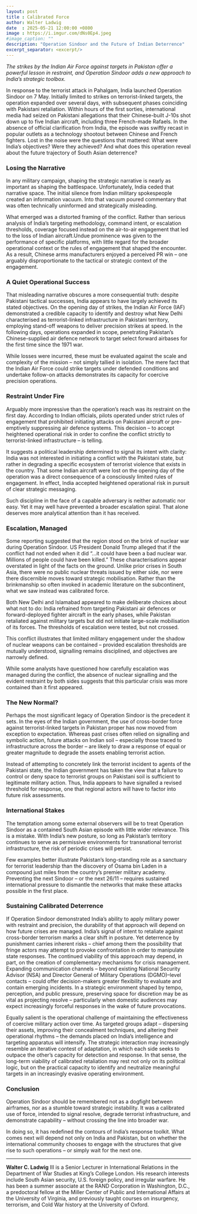 ```yaml
---
layout: post
title : Calibrated Force
author: Walter Ladwig
date  : 2025-05-21 12:00:00 +0800
image : https://i.imgur.com/dNs0Ep4.jpeg
#image_caption: ""
description: "Operation Sindoor and the Future of Indian Deterrence"
excerpt_separator: <excerpt/>
---
```


_The strikes by the Indian Air Force against targets in Pakistan offer a powerful lesson in restraint, and Operation Sindoor adds a new approach to India’s strategic toolbox._

<excerpt/>

In response to the terrorist attack in Pahalgam, India launched Operation Sindoor on 7 May. Initially limited to strikes on terrorist-linked targets, the operation expanded over several days, with subsequent phases coinciding with Pakistani retaliation. Within hours of the first sorties, international media had seized on Pakistani allegations that their Chinese-built J-10s shot down up to five Indian aircraft, including three French-made Rafaels. In the absence of official clarification from India, the episode was swiftly recast in popular outlets as a technology shootout between Chinese and French fighters. Lost in the noise were the questions that mattered: What were India’s objectives? Were they achieved? And what does this operation reveal about the future trajectory of South Asian deterrence?


### Losing the Narrative

In any military campaign, shaping the strategic narrative is nearly as important as shaping the battlespace. Unfortunately, India ceded that narrative space. The initial silence from Indian military spokespeople created an information vacuum. Into that vacuum poured commentary that was often technically uninformed and strategically misleading.

What emerged was a distorted framing of the conflict. Rather than serious analysis of India’s targeting methodology, command intent, or escalation thresholds, coverage focused instead on the air-to-air engagement that led to the loss of Indian aircraft.Undue prominence was given to the performance of specific platforms, with little regard for the broader operational context or the rules of engagement that shaped the encounter. As a result, Chinese arms manufacturers enjoyed a perceived PR win – one arguably disproportionate to the tactical or strategic context of the engagement.


### A Quiet Operational Success

That misleading narrative obscures a more consequential truth: despite Pakistani tactical successes, India appears to have largely achieved its stated objectives. On the opening day of strikes, the Indian Air Force (IAF) demonstrated a credible capacity to identify and destroy what New Delhi characterised as terrorist-linked infrastructure in Pakistani territory, employing stand-off weapons to deliver precision strikes at speed. In the following days, operations expanded in scope, penetrating Pakistan’s Chinese-supplied air defence network to target select forward airbases for the first time since the 1971 war.

While losses were incurred, these must be evaluated against the scale and complexity of the mission – not simply tallied in isolation. The mere fact that the Indian Air Force could strike targets under defended conditions and undertake follow-on attacks demonstrates its capacity for coercive precision operations.


### Restraint Under Fire

Arguably more impressive than the operation’s reach was its restraint on the first day. According to Indian officials, pilots operated under strict rules of engagement that prohibited initiating attacks on Pakistani aircraft or pre-emptively suppressing air defence systems. This decision – to accept heightened operational risk in order to confine the conflict strictly to terrorist-linked infrastructure – is telling.

It suggests a political leadership determined to signal its intent with clarity: India was not interested in initiating a conflict with the Pakistani state, but rather in degrading a specific ecosystem of terrorist violence that exists in the country. That some Indian aircraft were lost on the opening day of the operation was a direct consequence of a consciously limited rules of engagement. In effect, India accepted heightened operational risk in pursuit of clear strategic messaging.

Such discipline in the face of a capable adversary is neither automatic nor easy. Yet it may well have prevented a broader escalation spiral. That alone deserves more analytical attention than it has received.


### Escalation, Managed

Some reporting suggested that the region stood on the brink of nuclear war during Operation Sindoor. US President Donald Trump alleged that if the conflict had not ended when it did “…it could have been a bad nuclear war. Millions of people could have been killed.” These characterisations appear overstated in light of the facts on the ground. Unlike prior crises in South Asia, there were no public nuclear threats issued by either side, nor were there discernible moves toward strategic mobilisation. Rather than the brinkmanship so often invoked in academic literature on the subcontinent, what we saw instead was calibrated force.

Both New Delhi and Islamabad appeared to make deliberate choices about what not to do: India refrained from targeting Pakistani air defences or forward-deployed fighter aircraft in the early phases, while Pakistan retaliated against military targets but did not initiate large-scale mobilisation of its forces. The thresholds of escalation were tested, but not crossed.

This conflict illustrates that limited military engagement under the shadow of nuclear weapons can be contained – provided escalation thresholds are mutually understood, signalling remains disciplined, and objectives are narrowly defined.

While some analysts have questioned how carefully escalation was managed during the conflict, the absence of nuclear signalling and the evident restraint by both sides suggests that this particular crisis was more contained than it first appeared.


### The New Normal?

Perhaps the most significant legacy of Operation Sindoor is the precedent it sets. In the eyes of the Indian government, the use of cross-border force against terrorist-linked targets in Pakistan proper has now moved from exception to expectation. Whereas past crises often relied on signalling and symbolic action, future attacks on Indian soil – especially those traced to infrastructure across the border – are likely to draw a response of equal or greater magnitude to degrade the assets enabling terrorist action.

Instead of attempting to concretely link the terrorist incident to agents of the Pakistani state, the Indian government has taken the view that a failure to control or deny space to terrorist groups on Pakistani soil is sufficient to legitimate military action. Thus, India appears to have signalled a revised threshold for response, one that regional actors will have to factor into future risk assessments.


### International Stakes

The temptation among some external observers will be to treat Operation Sindoor as a contained South Asian episode with little wider relevance. This is a mistake. With India’s new posture, so long as Pakistan’s territory continues to serve as permissive environments for transnational terrorist infrastructure, the risk of periodic crises will persist.

Few examples better illustrate Pakistan’s long-standing role as a sanctuary for terrorist leadership than the discovery of Osama bin Laden in a compound just miles from the country’s premier military academy. Preventing the next Sindoor – or the next 26/11 – requires sustained international pressure to dismantle the networks that make these attacks possible in the first place.


### Sustaining Calibrated Deterrence

If Operation Sindoor demonstrated India’s ability to apply military power with restraint and precision, the durability of that approach will depend on how future crises are managed. India’s signal of intent to retaliate against cross-border terrorism marks a clear shift in posture. Yet deterrence by punishment carries inherent risks – chief among them the possibility that fringe actors may attempt to provoke confrontation in order to manipulate state responses. The continued viability of this approach may depend, in part, on the creation of complementary mechanisms for crisis management. Expanding communication channels – beyond existing National Security Advisor (NSA) and Director General of Military Operations (DGMO)–level contacts – could offer decision-makers greater flexibility to evaluate and contain emerging incidents. In a strategic environment shaped by tempo, perception, and public pressure, preserving space for discretion may be as vital as projecting resolve – particularly when domestic audiences may expect increasingly forceful responses in the wake of future provocations.

Equally salient is the operational challenge of maintaining the effectiveness of coercive military action over time. As targeted groups adapt – dispersing their assets, improving their concealment techniques, and altering their operational rhythms – the demands placed on India’s intelligence and targeting apparatus will intensify. The strategic interaction may increasingly resemble an iterative contest of adaptation, in which each side seeks to outpace the other’s capacity for detection and response. In that sense, the long-term viability of calibrated retaliation may rest not only on its political logic, but on the practical capacity to identify and neutralize meaningful targets in an increasingly evasive operating environment.


### Conclusion

Operation Sindoor should be remembered not as a dogfight between airframes, nor as a stumble toward strategic instability. It was a calibrated use of force, intended to signal resolve, degrade terrorist infrastructure, and demonstrate capability – without crossing the line into broader war.

In doing so, it has redefined the contours of India’s response toolkit. What comes next will depend not only on India and Pakistan, but on whether the international community chooses to engage with the structures that give rise to such operations – or simply wait for the next one.

---

__Walter C. Ladwig__ III is a Senior Lecturer in International Relations in the Department of War Studies at King’s College London. His research interests include South Asian security, U.S. foreign policy, and irregular warfare. He has been a summer associate at the RAND Corporation in Washington, D.C., a predoctoral fellow at the Miller Center of Public and International Affairs at the University of Virginia, and previously taught courses on insurgency, terrorism, and Cold War history at the University of Oxford.
